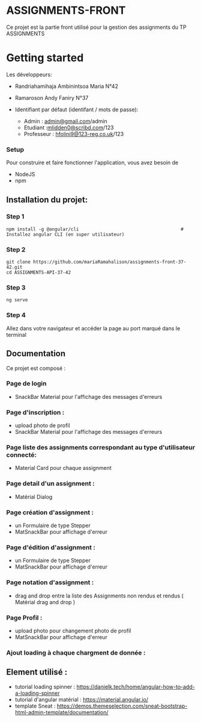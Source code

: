 # ASSIGNMENTS-FRONT

Ce projet est la partie front utilisé pour la gestion des assignments du TP ASSIGNMENTS 

# Getting started 
Les développeurs: 
- Randriahamihaja Ambinintsoa Maria N°42
- Ramaroson Andy Faniry N°37  

- Identifiant par défaut (identifant / mots de passe):
  - Admin : admin@gmail.com/admin
  - Etudiant :mlidden0@scribd.com/123
  - Professeur : hfolini9@123-reg.co.uk/123

### Setup
Pour construire et faire fonctionner l'application, vous avez besoin de

* NodeJS 
* npm

## Installation du projet:

### Step 1
```shell
npm install -g @angular/cli                                      # Installez angular CLI (en super utilisateur)
```

### Step 2
```shell
git clone https://github.com/mariaRamahalison/assignments-front-37-42.git
cd ASSIGNMENTS-API-37-42
```

### Step 3
```shell
ng serve
```

### Step 4
Allez dans votre navigateur et accéder la page au port marqué dans le terminal 

## Documentation 
Ce projet est composé :
### Page de login 
- SnackBar Material pour l'affichage des messages d'erreurs 

### Page d'inscription :
- upload photo de profil
- SnackBar Material pour l'affichage des messages d'erreurs

### Page liste des assignments correspondant au type d'utilisateur connecté:
- Material Card pour chaque assignment 

### Page detail d'un assignment :
- Matérial Dialog 

### Page création d'assignment :
- un Formulaire de type Stepper 
- MatSnackBar pour affichage d'erreur 

### Page d'édition d'assignment :
- un Formulaire de type Stepper 
- MatSnackBar pour affichage d'erreur 

### Page notation d'assignment :
- drag and drop entre la liste des Assignments non rendus et rendus ( Matérial drag and drop )

### Page Profil :
- upload photo pour changement photo de profil 
- MatSnackBar pour affichage d'erreur 

### Ajout loading à chaque chargment de donnée : 


## Element utilisé : 
- tutorial loading spinner : https://danielk.tech/home/angular-how-to-add-a-loading-spinner
- tutorial d'angular matérial : https://material.angular.io/
- template Sneat : https://demos.themeselection.com/sneat-bootstrap-html-admin-template/documentation/ 
